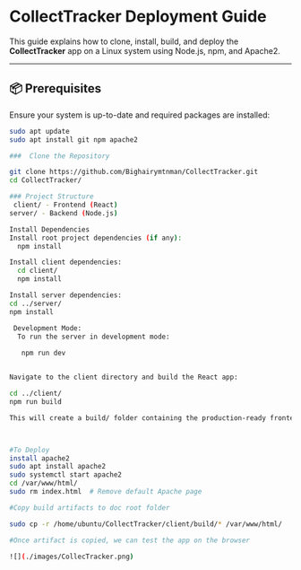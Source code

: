 # CollectTracker Deployment Guide

This guide explains how to clone, install, build, and deploy the **CollectTracker** app on a Linux system using Node.js, npm, and Apache2.

---

## 📦 Prerequisites

Ensure your system is up-to-date and required packages are installed:

```bash
sudo apt update
sudo apt install git npm apache2

###  Clone the Repository

git clone https://github.com/Bighairymtnman/CollectTracker.git
cd CollectTracker/

### Project Structure
 client/ - Frontend (React)
server/ - Backend (Node.js)

Install Dependencies
Install root project dependencies (if any):
  npm install

Install client dependencies:
  cd client/
  npm install

Install server dependencies:
cd ../server/
npm install

 Development Mode:
  To run the server in development mode:
   
   npm run dev


Navigate to the client directory and build the React app:

cd ../client/
npm run build

This will create a build/ folder containing the production-ready frontend.



#To Deploy 
install apache2 
sudo apt install apache2
sudo systemctl start apache2 
cd /var/www/html/
sudo rm index.html  # Remove default Apache page

#Copy build artifacts to doc root folder 

sudo cp -r /home/ubuntu/CollectTracker/client/build/* /var/www/html/

#Once artifact is copied, we can test the app on the browser 

![](./images/CollecTracker.png)

